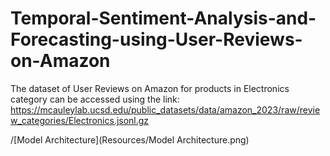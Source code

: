 # Temporal-Sentiment-Analysis-and-Forecasting-using-User-Reviews-on-Amazon

The dataset of User Reviews on Amazon for products in Electronics category can be accessed using the link:
https://mcauleylab.ucsd.edu/public_datasets/data/amazon_2023/raw/review_categories/Electronics.jsonl.gz 

/[Model Architecture](Resources/Model Architecture.png)
